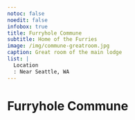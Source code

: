 ```yaml
---
notoc: false
noedit: false
infobox: true
title: Furryhole Commune
subtitle: Home of the Furries
image: /img/commune-greatroom.jpg
caption: Great room of the main lodge
list: |
  Location
  : Near Seattle, WA
---
```


# Furryhole Commune


